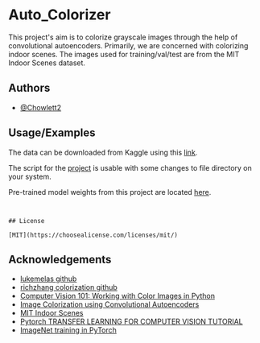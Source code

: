 
# Auto_Colorizer

This project's aim is to colorize grayscale images through the help of convolutional autoencoders.
Primarily, we are concerned with colorizing indoor scenes.
The images used for training/val/test are from the MIT Indoor Scenes dataset.



## Authors

- [@Chowlett2](https://github.com/Chowlett2)


## Usage/Examples

The data can be downloaded from Kaggle using this [link](https://www.kaggle.com/itsahmad/indoor-scenes-cvpr-2019).

The script for the [project](https://github.com/Chowlett2/Auto_Colorizer/blob/main/model.ipynb) is usable with some changes to file directory on your system.

Pre-trained model weights from this project are located [here](https://github.com/Chowlett2/Auto_Colorizer/blob/main/model-epoch-20-losses-0.003.pth).
```


## License

[MIT](https://choosealicense.com/licenses/mit/)
```

## Acknowledgements

 - [lukemelas github](https://github.com/lukemelas/Automatic-Image-Colorization)
 - [richzhang colorization github](https://github.com/richzhang/colorization)
 - [Computer Vision 101: Working with Color Images in Python](https://towardsdatascience.com/computer-vision-101-working-with-color-images-in-python-7b57381a8a54)
 - [Image Colorization using Convolutional Autoencoders](https://towardsdatascience.com/image-colorization-using-convolutional-autoencoders-fdabc1cb1dbe)
 - [MIT Indoor Scenes](https://www.kaggle.com/itsahmad/indoor-scenes-cvpr-2019)
 - [Pytorch TRANSFER LEARNING FOR COMPUTER VISION TUTORIAL](https://pytorch.org/tutorials/beginner/transfer_learning_tutorial.html)
 - [ImageNet training in PyTorch](https://github.com/pytorch/examples/blob/1de2ff9338bacaaffa123d03ce53d7522d5dcc2e/imagenet/main.py#L287)

